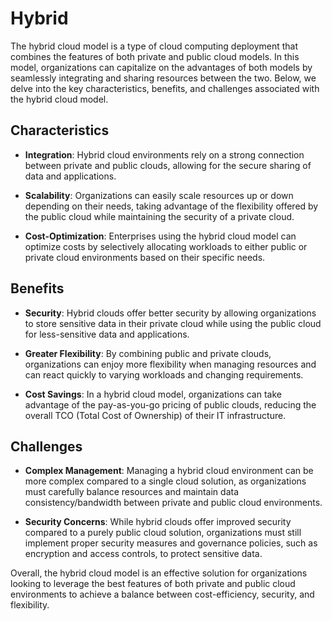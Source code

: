 # Hybrid

The hybrid cloud model is a type of cloud computing deployment that combines the features of both private and public cloud models. In this model, organizations can capitalize on the advantages of both models by seamlessly integrating and sharing resources between the two. Below, we delve into the key characteristics, benefits, and challenges associated with the hybrid cloud model.

## Characteristics

- **Integration**: Hybrid cloud environments rely on a strong connection between private and public clouds, allowing for the secure sharing of data and applications.

- **Scalability**: Organizations can easily scale resources up or down depending on their needs, taking advantage of the flexibility offered by the public cloud while maintaining the security of a private cloud.

- **Cost-Optimization**: Enterprises using the hybrid cloud model can optimize costs by selectively allocating workloads to either public or private cloud environments based on their specific needs.

## Benefits

- **Security**: Hybrid clouds offer better security by allowing organizations to store sensitive data in their private cloud while using the public cloud for less-sensitive data and applications.

- **Greater Flexibility**: By combining public and private clouds, organizations can enjoy more flexibility when managing resources and can react quickly to varying workloads and changing requirements.

- **Cost Savings**: In a hybrid cloud model, organizations can take advantage of the pay-as-you-go pricing of public clouds, reducing the overall TCO (Total Cost of Ownership) of their IT infrastructure.

## Challenges

- **Complex Management**: Managing a hybrid cloud environment can be more complex compared to a single cloud solution, as organizations must carefully balance resources and maintain data consistency/bandwidth between private and public cloud environments.

- **Security Concerns**: While hybrid clouds offer improved security compared to a purely public cloud solution, organizations must still implement proper security measures and governance policies, such as encryption and access controls, to protect sensitive data.

Overall, the hybrid cloud model is an effective solution for organizations looking to leverage the best features of both private and public cloud environments to achieve a balance between cost-efficiency, security, and flexibility.
